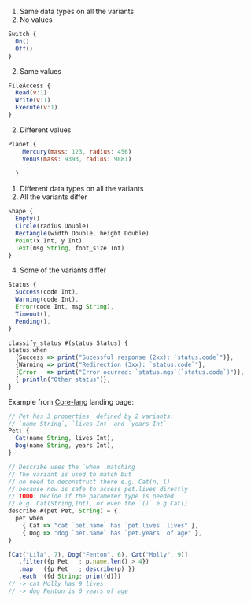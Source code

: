 
1. Same data types on all the variants
  1. No values
```js
Switch {
  On()
  Off()
}
```
  
  2. Same values
  ```js
FileAccess { 
    Read(v:1)
    Write(v:1)
    Execute(v:1)
  }
```

  2. Different values
```js
Planet {
    Mercury(mass: 123, radius: 456)
    Venus(mass: 9393, radius: 9881)
    ... 
  }
```
1. Different data types on all the variants
  2. All the variants differ
  ```js
Shape {
    Empty()
    Circle(radius Double)
    Rectangle(width Double, height Double)
    Point(x Int, y Int)
    Text(msg String, font_size Int)
  }
```
  4. Some of the variants differ
  ```js
Status { 
    Success(code Int),
    Warning(code Int),
    Error(code Int, msg String),
    Timeout(), 
    Pending(),
  }

classify_status #(status Status) { 
  status when
    {Success => print("Sucessful response (2xx): `status.code`")},
    {Warning => print("Redirection (3xx): `status.code`"},
    {Error   => print("Error ocurred: `status.mgs`(`status.code`)")},
    { println("Other status")},
}
```


Example from [Core-lang](https://core-lag.dev) landing page: 

```js
// Pet has 3 properties  defined by 2 variants: 
// `name String`, `lives Int` and `years Int`
Pet: {
  Cat(name String, lives Int),
  Dog(name String, years Int),
}

// Describe uses the `when` matching
// The variant is used to match but 
// no need to deconstruct there e.g. Cat(n, l)
// because now is safe to access pet.lives directly
// TODO: Decide if the parameter type is needed 
// e.g. Cat(String,Int), or even the `()` e.g Cat()
describe #(pet Pet, String) = {
  pet when 
    { Cat => "cat `pet.name` has `pet.lives` lives" },
    { Dog => "dog `pet.name` has `pet.years` of age" },
}

[Cat("Lila", 7), Dog("Fenton", 6), Cat("Molly", 9)]
   .filter({p Pet   ; p.name.len() > 4})
   .map   ({p Pet   ; describe(p) })
   .each  ({d String; print(d)})
// -> cat Molly has 9 lives
// -> dog Fenton is 6 years of age

```


